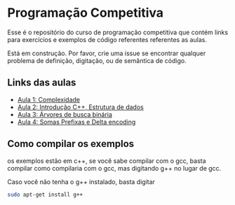 # Programação Competitiva

Esse é o repositório do curso de programação competitiva que contém links para exercícios e exemplos de código referentes referentes as aulas.

Está em construção. Por favor, crie uma issue se encontrar qualquer problema de definição, digitação, ou de semântica de código.

Links das aulas
------------

- [Aula 1: Complexidade](Aula1/README.md)
- [Aula 2: Introdução C++, Estrutura de dados](Aula2/README.md)
- [Aula 3: Árvores de busca binária](Aula3/README.md)
- [Aula 4: Somas Prefixas e Delta encoding](aula4/README.md)

Como compilar os exemplos
-------------------------
os exemplos estão em c++, se você sabe compilar com o gcc, basta compilar como compilaria com o gcc, mas digitando g++ no lugar de gcc.

Caso você não tenha o g++ instalado, basta digitar 
```bash
sudo apt-get install g++
```
